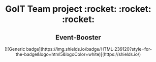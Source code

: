 <h1 align="center">GoIT Team project :rocket: :rocket: :rocket:</h1>
<h2 align="center"> Event-Booster </h2>

<p align="center">
  [![Generic badge](https://img.shields.io/badge/HTML-239120?style=for-the-badge&logo=html5&logoColor=white)](https://shields.io/)

</p>
